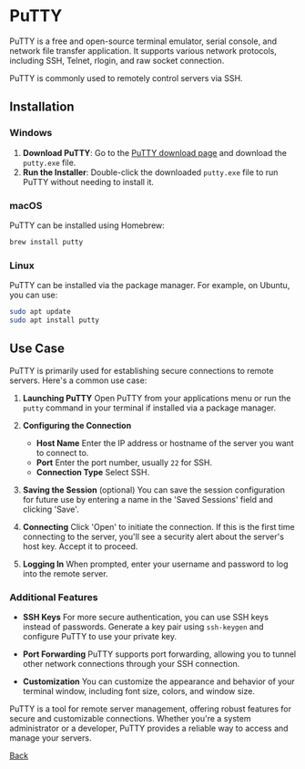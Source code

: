 # PuTTY

PuTTY is a free and open-source terminal emulator, serial console, and network file transfer application. It supports various network protocols, including SSH, Telnet, rlogin, and raw socket 
connection. 

PuTTY is commonly used to remotely control servers via SSH.

## Installation

### Windows

1. **Download PuTTY**: Go to the [PuTTY download page](https://www.chiark.greenend.org.uk/~sgtatham/putty/latest.html) and download the `putty.exe` file.
2. **Run the Installer**: Double-click the downloaded `putty.exe` file to run PuTTY without needing to install it.

### macOS

PuTTY can be installed using Homebrew:

```bash
brew install putty
```

### Linux

PuTTY can be installed via the package manager. For example, on Ubuntu, you can use:

```bash
sudo apt update
sudo apt install putty
```

## Use Case

PuTTY is primarily used for establishing secure connections to remote servers. Here's a common use case:

1. **Launching PuTTY** Open PuTTY from your applications menu or run the `putty` command in your terminal if installed via a package manager.
   
2. **Configuring the Connection**
   - **Host Name** Enter the IP address or hostname of the server you want to connect to.
   - **Port** Enter the port number, usually `22` for SSH.
   - **Connection Type** Select SSH.

3. **Saving the Session** (optional) You can save the session configuration for future use by entering a name in the 'Saved Sessions' field and clicking 'Save'.

4. **Connecting** Click 'Open' to initiate the connection. If this is the first time connecting to the server, you'll see a security alert about the server's host key. Accept it to proceed.

5. **Logging In** When prompted, enter your username and password to log into the remote server.

### Additional Features

- **SSH Keys** For more secure authentication, you can use SSH keys instead of passwords. Generate a key pair using `ssh-keygen` and configure PuTTY to use your private key.

- **Port Forwarding** PuTTY supports port forwarding, allowing you to tunnel other network connections through your SSH connection.

- **Customization** You can customize the appearance and behavior of your terminal window, including font size, colors, and window size.

PuTTY is a tool for remote server management, offering robust features for secure and customizable connections. Whether you're a system administrator or a developer, PuTTY provides a reliable way to access and manage your servers.

[Back](../random.md)